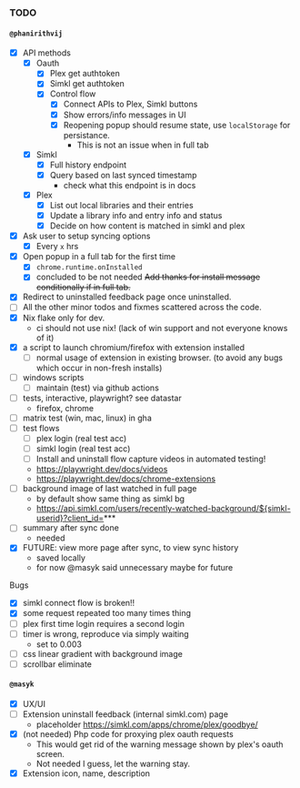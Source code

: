 ### TODO

#### `@phanirithvij`

- [x] API methods
  - [x] Oauth
    - [x] Plex get authtoken
    - [x] Simkl get authtoken
    - [x] Control flow
      - [x] Connect APIs to Plex, Simkl buttons
      - [x] Show errors/info messages in UI
      - [x] Reopening popup should resume state, use `localStorage` for persistance.
        - This is not an issue when in full tab
  - [x] Simkl
    - [x] Full history endpoint
    - [x] Query based on last synced timestamp
      - check what this endpoint is in docs
  - [x] Plex
    - [x] List out local libraries and their entries
    - [x] Update a library info and entry info and status
    - [x] Decide on how content is matched in simkl and plex
- [x] Ask user to setup syncing options
  - [x] Every `x` hrs
- [x] Open popup in a full tab for the first time
  - [x] `chrome.runtime.onInstalled`
  - [x] concluded to be not needed ~~Add thanks for install message conditionally if in full tab.~~
- [x] Redirect to uninstalled feedback page once uninstalled.
- [ ] All the other minor todos and fixmes scattered across the code.
- [x] Nix flake only for dev.
  - ci should not use nix! (lack of win support and not everyone knows of it)
- [x] a script to launch chromium/firefox with extension installed
  - [ ] normal usage of extension in existing browser. (to avoid any bugs which occur in non-fresh installs)
- [ ] windows scripts
  - [ ] maintain (test) via github actions
- [ ] tests, interactive, playwright? see datastar
  - firefox, chrome
- [ ] matrix test (win, mac, linux) in gha
- [ ] test flows
  - [ ] plex login (real test acc)
  - [ ] simkl login (real test acc)
  - [ ] Install and uninstall flow capture videos in automated testing!
  - https://playwright.dev/docs/videos
  - https://playwright.dev/docs/chrome-extensions
- [ ] background image of last watched in full page
  - by default show same thing as simkl bg
  - https://api.simkl.com/users/recently-watched-background/${simkl-userid}?client_id=***
- [ ] summary after sync done
  - needed
- [x] FUTURE: view more page after sync, to view sync history
  - saved locally
  - for now @masyk said unnecessary maybe for future

Bugs

- [x] simkl connect flow is broken!!
- [x] some request repeated too many times thing
- [ ] plex first time login requires a second login
- [ ] timer is wrong, reproduce via simply waiting
  - set to 0.003
- [ ] css linear gradient with background image
- [ ] scrollbar eliminate

#### `@masyk`

- [x] UX/UI
- [ ] Extension uninstall feedback (internal simkl.com) page
  - placeholder https://simkl.com/apps/chrome/plex/goodbye/
- [x] (not needed) Php code for proxying plex oauth requests
  - This would get rid of the warning message shown by plex's oauth screen.
  - Not needed I guess, let the warning stay.
- [x] Extension icon, name, description
